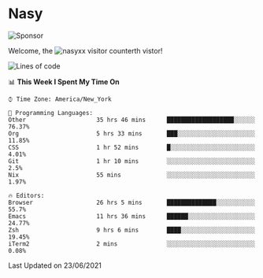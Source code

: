 # Nasy

<!--
<p align="center">
<img height="200" src="https://github-readme-stats.vercel.app/api?username=nasyxx&count_private=true&show_icons=true&theme=dracula&include_all_commits=true"/>
<img height="200" src="https://github-readme-stats.vercel.app/api/top-langs/?username=nasyxx&theme=dracula&hide=html,jupyter+notebook&count_private=true&show_icons=true"/>
</p>

  
----------------
-->

![Sponsor](https://img.shields.io/static/v1.svg?label=Sponsor&message=%E2%9D%A4&logo=GitHub&style=flat&color=pink)
 
Welcome, the ![nasyxx visitor counter](https://count.getloli.com/get/@nasyxx?theme=rule34)th vistor!
 
<!--START_SECTION:waka-->
![Lines of code](https://img.shields.io/badge/From%20Hello%20World%20I%27ve%20Written-5.4%20million%20lines%20of%20code-blue)

📊 **This Week I Spent My Time On** 

```text
⌚︎ Time Zone: America/New_York

💬 Programming Languages: 
Other                    35 hrs 46 mins      ███████████████████░░░░░░   76.37% 
Org                      5 hrs 33 mins       ███░░░░░░░░░░░░░░░░░░░░░░   11.85% 
CSS                      1 hr 52 mins        █░░░░░░░░░░░░░░░░░░░░░░░░   4.01% 
Git                      1 hr 10 mins        ░░░░░░░░░░░░░░░░░░░░░░░░░   2.5% 
Nix                      55 mins             ░░░░░░░░░░░░░░░░░░░░░░░░░   1.97%

🔥 Editors: 
Browser                  26 hrs 5 mins       ██████████████░░░░░░░░░░░   55.7% 
Emacs                    11 hrs 36 mins      ██████░░░░░░░░░░░░░░░░░░░   24.77% 
Zsh                      9 hrs 6 mins        ████░░░░░░░░░░░░░░░░░░░░░   19.45% 
iTerm2                   2 mins              ░░░░░░░░░░░░░░░░░░░░░░░░░   0.08%

```


 Last Updated on 23/06/2021
<!--END_SECTION:waka-->

<!-- ![visitors](https://visitor-badge.laobi.icu/badge?page_id=nasyxx.nasyxx) -->
